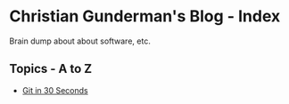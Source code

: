 # Christian Gunderman's Blog - Index
Brain dump about about software, etc.

## Topics - A to Z
- [Git in 30 Seconds](Topics/GitIn30)